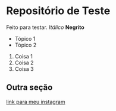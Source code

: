 # Repositório de Teste

Feito para testar. *Itálico* **Negrito**
- Tópico 1
- Tópico 2

1. Coisa 1
2. Coisa 2
3. Coisa 3

## Outra seção
[link para meu instagram](https://instagram.com/gabkeaa)